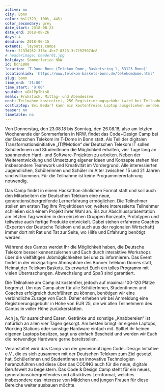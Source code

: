 ```yaml
---
active: no
city: Bonn
color: hsl(329, 100%, 44%)
color_secondary: grey
date_start: 2018-08-23
date_end: 2018-08-26
days: 4
deadline: 2018-06-15
extends: _layouts.camps
form: 5133d262-3f8c-4bc7-8323-3c7f52507dc8
# headerimage: header01.jpg
holidays: Sommerferien NRW
id: bon1808
location: 'T-Dome Bonn (Telekom Dome, Basketsring 1, 53123 Bonn)'
locationlink: 'https://www.telekom-baskets-bonn.de/telekomdome.html'
slug: bonn
time_end: '21:00'
time_start: '9:00'
youtube: xGk1PpIbisU
meals: Frühstück, Mittag- und Abendessen
cost: Teilnahme kostenfrei, 25€ Registrierungsgebühr (wird bei Teilnahme am Code & Design Camp in voller Höhe erstattet)
costlaptop: Bei Bedarf kann ein kostenfreies Laptop ausgeliehen werden
teaser: no
timetable: no
---
```

<div class="text-lg"><p class="mt-2 mb-4">Von Donnerstag, den 23.08.18 bis Sonntag, den 26.08.18, also am letzten Wochenende der Sommerferien in NRW, findet das Code+Design Camp bei der Deutschen Telekom im T-Dome in Bonn statt. Als Teil der digitalen Transformationsinitiative „IT@Motion“ der Deutschen Telekom IT sollen SchülerInnen und StudentInnen die Möglichkeit erhalten, vier Tage lang an spannenden Hard- und Software-Projekten zu arbeiten. Neben der Weiterentwicklung und Umsetzung eigener Ideen und Konzepte stehen hier insbesondere Teamwork und Kreativität im Vordergrund. Alle interessierten Jugendlichen, Schülerinnen und Schüler im Alter zwischen 15 und 21 Jahren sind willkommen. Für die Teilnahme ist keine Programmiererfahrung notwendig.</p>

<p class="mb-4">Das Camp findet in einem Hackathon-ähnlichen Format statt und soll auch den Mitarbeitern der Deutschen Telekom eine neue, generationsübergreifende Lernerfahrung ermöglichen.
Die Teilnehmer stellen am ersten Tag ihre Projektideen vor, weitere interessierte Teilnehmer schließen sich einem Projekt ihrer Wahl an. Bis zur Abschlusspräsentation am letzten Tag werden in den einzelnen Gruppen Konzepte, Prototypen und teilweise auch fertige Produkte entwickelt. Dabei stehen erfahrene Coaches (Experten der Deutsche Telekom und auch aus der regionalen Wirtschaft) immer dort mit Rat und Tat zur Seite, wo Hilfe und Erfahrung benötigt werden.</p>



<p class="mb-4">Während des Camps werdet Ihr die Möglichkeit haben, die Deutsche Telekom besser kennenzulernen und Euch durch interaktive Workshops über die vielfältigen Jobmöglichkeiten bei uns zu informieren. Das Event findet in der einzigartigen Atmosphäre des Bonner Telekom Domes statt, Heimat der Telekom Baskets. Es erwartet Euch ein tolles Programm mit vielen Überraschungen. Abwechslung und Spaß sind garantiert.
</p>

<p class="mb-4">Die Teilnahme am Camp ist kostenfrei, jedoch auf maximal 100-120 Plätze begrenzt. Um das Camp aber für alle SchülerInnen, StudentInnen und Coaches erfolgreich durchführen zu können, benötigen wir eine verbindliche Zusage von Euch. Daher erheben wir bei Anmeldung eine Registrierungsgebühr in Höhe von EUR 25, die wir allen Teilnehmern des Camps in voller Höhe zurückerstatten.
</p>

<p class="mb-4">Ach ja, für ausreichend Essen, Getränke und sonstige „Knabbereien“ ist natürlich an allen vier Tagen gesorgt. Am besten bringt ihr eigene Laptops, Working Stations oder sonstige Hardware einfach mit. Solltet ihr keinen eigenen Laptops besitzen, sagt uns einfach Bescheid und werden wir Euch die notwendige Hardware gerne bereitstellen.
</p>

<p class="mb-4">Veranstaltet wird das Camp von der gemeinnützigen Code+Design Initiative e.V., die es sich zusammen mit der Deutschen Telekom zum Ziel gesetzt hat, SchülerInnen und StudentInnen an innovative  Technologien heranzuführen und diese über das CODING auch für die neue, digitale Berufswelt zu begeistern. Das Code & Design Camp steht für ein neues, generationsübergreifendes und attraktives Lernformat, welches insbesondere das Interesse von Mädchen und jungen Frauen für diese Bereiche weiter ausbauen möchte.
</p></div>
